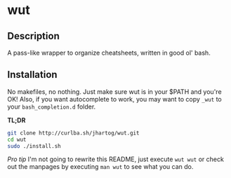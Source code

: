 # wut

## Description
A pass-like wrapper to organize cheatsheets, written in good ol' bash.

## Installation
No makefiles, no nothing. Just make sure wut is in your $PATH and you're OK! Also, if
you want autocomplete to work, you may want to copy `_wut` to your `bash_completion.d`
folder.

**TL;DR**
```bash
git clone http://curlba.sh/jhartog/wut.git
cd wut
sudo ./install.sh
```

*Pro tip*
I'm not going to rewrite this README, just execute `wut wut` or check out the manpages by
executing `man wut` to see what you can do.
